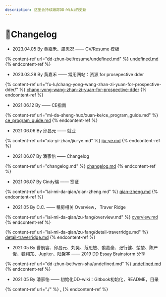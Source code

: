 ```yaml
---
description: 这里会持续跟踪DD-Wiki的更新
---
```


# 🌟Changelog

* 2023.04.05 By 黄嘉禾、周思况 —— CV/Resume 模板

{% content-ref url="dd-zhun-bei/resume/undefined.md" %}
[undefined.md](dd-zhun-bei/resume/undefined.md)
{% endcontent-ref %}

* 2023.03.28 By 黄嘉禾 —— 常用网站：资源 for prosepective dder

{% content-ref url="fu-lu/chang-yong-wang-zhan-zi-yuan-for-prospective-dder/" %}
[chang-yong-wang-zhan-zi-yuan-for-prospective-dder](fu-lu/chang-yong-wang-zhan-zi-yuan-for-prospective-dder/)
{% endcontent-ref %}

* 2021.06.12 By      —— CE指南

{% content-ref url="mi-da-sheng-huo/xuan-ke/ce_program_guide.md" %}
[ce\_program\_guide.md](mi-da-sheng-huo/xuan-ke/ce\_program\_guide.md)
{% endcontent-ref %}

* 2021.06.06 By 邱昌元 —— 就业

{% content-ref url="xia-yi-zhan/jiu-ye.md" %}
[jiu-ye.md](xia-yi-zhan/jiu-ye.md)
{% endcontent-ref %}

* 2021.06.07 By 潘家怡 —— Changelog

{% content-ref url="changelog.md" %}
[changelog.md](changelog.md)
{% endcontent-ref %}

* 2021.06.07 By Cindy瑞 —— 签证

{% content-ref url="lai-mi-da-qian/qian-zheng.md" %}
[qian-zheng.md](lai-mi-da-qian/qian-zheng.md)
{% endcontent-ref %}

* 2021.05 By  C.C. —— 租房相关 Overview， Traver Ridge

{% content-ref url="lai-mi-da-qian/zu-fang/overview.md" %}
[overview.md](lai-mi-da-qian/zu-fang/overview.md)
{% endcontent-ref %}

{% content-ref url="lai-mi-da-qian/zu-fang/detail-traverridge.md" %}
[detail-traverridge.md](lai-mi-da-qian/zu-fang/detail-traverridge.md)
{% endcontent-ref %}

* 2021.05 By  曹航睿、邱昌元、刘昊、范思敏、裘嘉豪、张行健、堃堃、陈严俊、魏翔东、Jupiter、陆馨宇 —— 2019 DD Essay Brainstorm 分享

{% content-ref url="dd-zhun-bei/wen-shu/undefined.md" %}
[undefined.md](dd-zhun-bei/wen-shu/undefined.md)
{% endcontent-ref %}

* 2021.05 By 潘家怡  —— 初始化DD-wiki：Gitbook初始化，README，目录

{% content-ref url="./" %}
[.](./)
{% endcontent-ref %}
